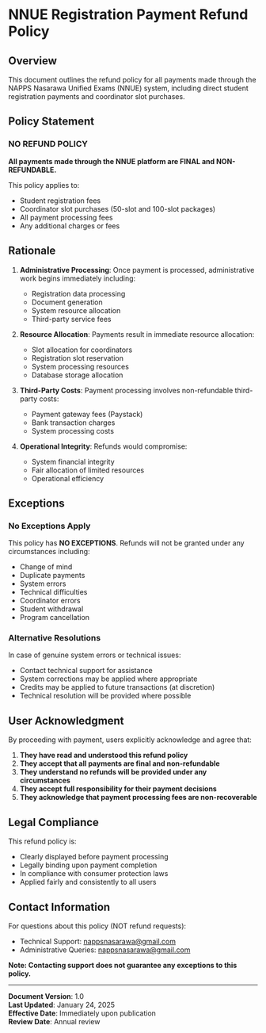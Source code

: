 # NNUE Registration Payment Refund Policy

## Overview
This document outlines the refund policy for all payments made through the NAPPS Nasarawa Unified Exams (NNUE) system, including direct student registration payments and coordinator slot purchases.

## Policy Statement

### NO REFUND POLICY
**All payments made through the NNUE platform are FINAL and NON-REFUNDABLE.**

This policy applies to:
- Student registration fees
- Coordinator slot purchases (50-slot and 100-slot packages)
- All payment processing fees
- Any additional charges or fees

## Rationale

1. **Administrative Processing**: Once payment is processed, administrative work begins immediately including:
   - Registration data processing
   - Document generation
   - System resource allocation
   - Third-party service fees

2. **Resource Allocation**: Payments result in immediate resource allocation:
   - Slot allocation for coordinators
   - Registration slot reservation
   - System processing resources
   - Database storage allocation

3. **Third-Party Costs**: Payment processing involves non-refundable third-party costs:
   - Payment gateway fees (Paystack)
   - Bank transaction charges
   - System processing costs

4. **Operational Integrity**: Refunds would compromise:
   - System financial integrity
   - Fair allocation of limited resources
   - Operational efficiency

## Exceptions

### No Exceptions Apply
This policy has **NO EXCEPTIONS**. Refunds will not be granted under any circumstances including:
- Change of mind
- Duplicate payments
- System errors
- Technical difficulties
- Coordinator errors
- Student withdrawal
- Program cancellation

### Alternative Resolutions
In case of genuine system errors or technical issues:
- Contact technical support for assistance
- System corrections may be applied where appropriate
- Credits may be applied to future transactions (at discretion)
- Technical resolution will be provided where possible

## User Acknowledgment

By proceeding with payment, users explicitly acknowledge and agree that:

1. **They have read and understood this refund policy**
2. **They accept that all payments are final and non-refundable**
3. **They understand no refunds will be provided under any circumstances**
4. **They accept full responsibility for their payment decisions**
5. **They acknowledge that payment processing fees are non-recoverable**

## Legal Compliance

This refund policy is:
- Clearly displayed before payment processing
- Legally binding upon payment completion
- In compliance with consumer protection laws
- Applied fairly and consistently to all users

## Contact Information

For questions about this policy (NOT refund requests):
- Technical Support: nappsnasarawa@gmail.com
- Administrative Queries: nappsnasarawa@gmail.com

**Note: Contacting support does not guarantee any exceptions to this policy.**

---

**Document Version**: 1.0  
**Last Updated**: January 24, 2025  
**Effective Date**: Immediately upon publication  
**Review Date**: Annual review
